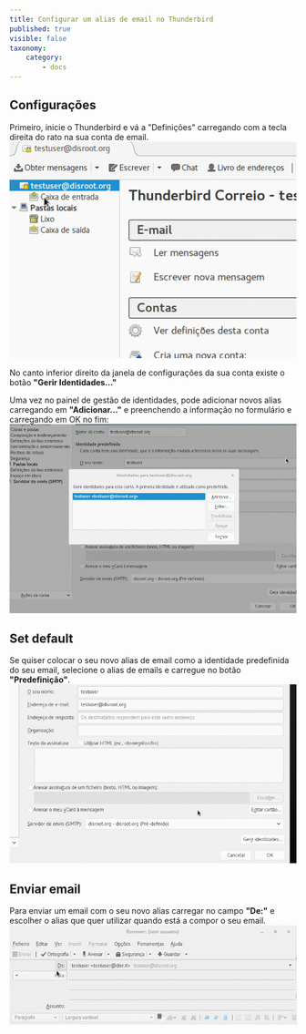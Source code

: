 ```yaml
---
title: Configurar um alias de email no Thunderbird
published: true
visible: false
taxonomy:
    category:
        - docs
---
```


## Configurações
Primeiro, inicie o Thunderbird e vá a "Definições" carregando com a tecla direita do rato na sua conta de email.
![](pt/identity_settings.gif)

No canto inferior direito da janela de configurações da sua conta existe o botão **"Gerir Identidades..."**

Uma vez no painel de gestão de identidades, pode adicionar novos alias carregando em **"Adicionar..."** e preenchendo a informação no formulário e carregando em OK no fim:
![](pt/identity_add.gif)

## Set default
Se quiser colocar o seu novo alias de email como a identidade predefinida do seu email, selecione o alias de emails e carregue no botão **"Predefinição"**.
![](pt/identity_default.gif)

## Enviar email
Para enviar um email com o seu novo alias carregar no campo **"De:"** e escolher o alias que quer utilizar quando está a compor o seu email.
![](pt/identity_send.gif)
